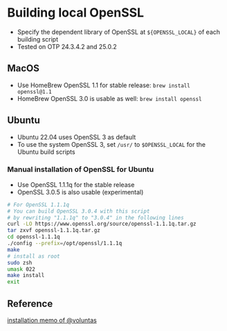 # Building local OpenSSL

* Specify the dependent library of OpenSSL at `${OPENSSL_LOCAL}` of each building script
* Tested on OTP 24.3.4.2 and 25.0.2

## MacOS

* Use HomeBrew OpenSSL 1.1 for stable release: `brew install openssl@1.1`
* HomeBrew OpenSSL 3.0 is usable as well: `brew install openssl`

## Ubuntu

* Ubuntu 22.04 uses OpenSSL 3 as default
* To use the system OpenSSL 3, set `/usr/` to `$OPENSSL_LOCAL` for the Ubuntu build scripts 

### Manual installation of OpenSSL for Ubuntu

* Use OpenSSL 1.1.1q for the stable release
* OpenSSL 3.0.5 is also usable (experimental)

```sh
# For OpenSSL 1.1.1q
# You can build OpenSSL 3.0.4 with this script
# by rewriting "1.1.1q" to "3.0.4" in the following lines
curl -LO https://www.openssl.org/source/openssl-1.1.1q.tar.gz
tar zxvf openssl-1.1.1q.tar.gz
cd openssl-1.1.1q
./config --prefix=/opt/openssl/1.1.1q
make
# install as root
sudo zsh
umask 022
make install
exit
```

## Reference

[installation memo of @voluntas](https://zenn.dev/voluntas/articles/erlang-source-code-install)
